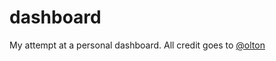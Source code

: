 # dashboard
My attempt at a personal dashboard.
All credit goes to [@olton](https://github.com/olton)

